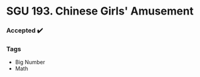 # SGU 193. Chinese Girls' Amusement  

### Accepted :heavy_check_mark:

### Tags  
- Big Number
- Math